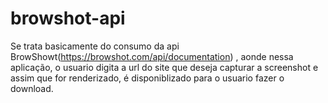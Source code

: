 # browshot-api

Se trata basicamente do consumo da api BrowShowt(https://browshot.com/api/documentation) , aonde nessa aplicação, o usuario digita a url do site que deseja capturar a screenshot e assim que for renderizado, é disponiblizado para o usuario fazer o download. 
